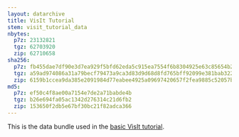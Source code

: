 ```yaml
---
layout: datarchive
title: VisIt Tutorial
stem: visit_tutorial_data
nbytes:
  p7z: 23132821
  tgz: 62703920
  zip: 62710658 
sha256:
  p7z: fb455dae7df90e3d7ea929f5bfd62eda5c915ea7554f6b8304925e63c85654b2
  tgz: a59ad974086a31a79becf79473a9ca3d83d9d68d8fd765bff92099e381bab322
  zip: 6159b1ccea9da385e2091984d77eabee4925a09697420657f2fea9885c52057b
md5:
  p7z: ef50c4f8ae00a7154e7de2a71babde4b
  tgz: b26e694fa05ac1342d276314c21d6fb2
  zip: 153650f2db5e67bf30bc21f82adca366
---
```

This is the data bundle used in the
[basic VisIt tutorial](https://visit-sphinx-github-user-manual.readthedocs.io/en/develop/tutorials/VisIt_Basics.html).
